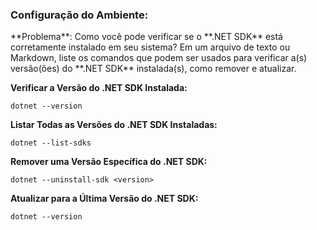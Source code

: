 <h3>Configuração do Ambiente:</h3>

<p>**Problema**: Como você pode verificar se o **.NET SDK** está corretamente instalado em seu sistema? Em um arquivo de texto ou Markdown, liste os comandos que podem ser usados para verificar a(s) versão(ões) do **.NET SDK** instalada(s), como remover e atualizar.</p>

**Verificar a Versão do .NET SDK Instalada:**

`dotnet --version`

**Listar Todas as Versões do .NET SDK Instaladas:**

`dotnet --list-sdks`

**Remover uma Versão Específica do .NET SDK:**

`dotnet --uninstall-sdk <version>`

**Atualizar para a Última Versão do .NET SDK:**

`dotnet --version`
